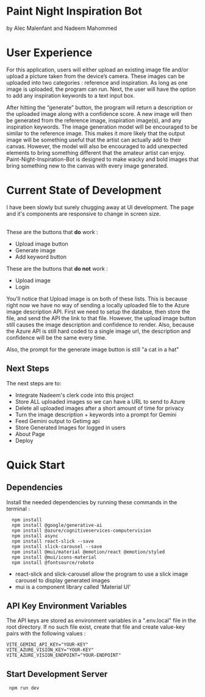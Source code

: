 # Paint Night Inspiration Bot

by Alec Malenfant
and Nadeem Mahommed

# User Experience

For this application, users will either upload an existing image file and/or upload a picture taken from the device’s camera. These images can be uploaded into two categories : reference and inspiration. As long as one image is uploaded, the program can run. Next, the user will have the option to add any inspiration keywords to a text input box.

After hitting the “generate” button, the program will return a description or the uploaded image along with a confidence score. A new image will then be generated from the reference image, inspiration image(s), and any inspiration keywords. The image generation model will be encouraged to be similar to the reference image. This makes it more likely that the output image will be something useful that the artist can actually add to their canvas. However, the model will also be encouraged to add unexpected elements to bring something different that the amateur artist can enjoy. Paint-Night-Inspiration-Bot is designed to make wacky and bold images that bring something new to the canvas with every image generated.

# Current State of Development

I have been slowly but surely chugging away at UI development. The page and it's components are responsive to change in screen size.

<br/>These are the buttons that **do** work :

- Upload image button
- Generate image
- Add keyword button

These are the buttons that **do not** work :

- Upload image
- Login

You'll notice that Upload image is on both of these lists. This is because right now we have no way of sending a locally uploaded file to
the Azure image description API. First we need to setup the databse, then store the file, and send the API the link to that file. However,
the upload image button still causes the image description and confidence to render. Also, because the Azure API is still hard coded to a single image
url, the description and confidence will be the same every time.

Also, the prompt for the generate image button is still "a cat in a hat"

## Next Steps

The next steps are to:

- Integrate Nadeem's clerk code into this project
- Store ALL uploaded images so we can have a URL to send to Azure
- Delete all uploaded images after a short amount of time for privacy
- Turn the image description + keywords into a prompt for Gemini
- Feed Gemini output to Getimg api
- Store Generated Images for logged in users
- About Page
- Deploy

# Quick Start

## Dependencies

Install the needed dependencies by running these commands in the terminal :

```
  npm install
  npm install @google/generative-ai
  npm install @azure/cognitiveservices-computervision
  npm install async
  npm install react-slick --save
  npm install slick-carousel --save
  npm install @mui/material @emotion/react @emotion/styled
  npm install @mui/icons-material
  npm install @fontsource/roboto
```

- react-slick and slick-carousel allow the program to use a slick image carousel to display generated images
- mui is a component library called 'Material UI'

## API Key Environment Variables

The API keys are stored as environment variables in a ".env.local" file in the root directory.
If no such file exist, create that file and create value-key pairs with the following values :

```
VITE_GEMINI_API_KEY="YOUR-KEY"
VITE_AZURE_VISION_KEY="YOUR-KEY"
VITE_AZURE_VISION_ENDPOINT="YOUR-ENDPOINT"
```

## Start Development Server

```
 npm run dev
```
